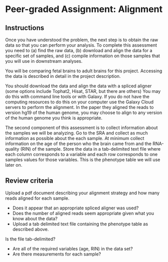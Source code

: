# Peer-graded Assignment: Alignment

## Instructions

Once you have understood the problem, the next step is to obtain the raw data so that you can perform your analysis. To complete this assessment you need to (a) find the raw data, (b) download and align the data for a specific set of samples, and (c) compile information on those samples that you will use in downstream analyses. 

You will be comparing fetal brains to adult brains for this project. Accessing the data is described in detail in the project description.

You should download the data and align the data with a spliced aligner (some options include Tophat2, Hisat, STAR, but there are others) You may do this with command line tools or with Galaxy. If you do not have the computing resources to do this on your computer use the Galaxy Cloud servers to perform the alignment. In the paper they aligned the reads to version hg19 of the human genome, you may choose to align to any version of the human genome you think is appropriate.

The second component of this assessment is to collect information about the samples we will be analyzing. Go to the SRA  and collect as much information as possible about the each sample. At minimum collect information on the age of the person who the brain came from and the RNA-quality (RIN) of the sample. Store the data in a tab-delimited text file where each column corresponds to a variable and each row corresponds to one samples values for those variables. This is the phenotype table we will use later on.

## Review criteria

Upload a pdf document describing your alignment strategy and how many reads aligned for each sample. 

* Does it appear that an appropriate spliced aligner was used?
* Does the number of aligned reads seem appropriate given what you know about the data?
* Upload a tab delimited text file containing the phenotype table as described above.

Is the file tab-delimited?
* Are all of the required variables (age, RIN) in the data set?
* Are there measurements for each sample?
